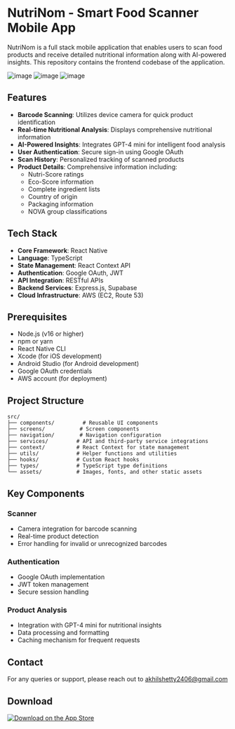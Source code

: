 # NutriNom - Smart Food Scanner Mobile App

NutriNom is a full stack mobile application that enables users to scan food products and receive detailed nutritional information along with AI-powered insights. This repository contains the frontend codebase of the application.

![image](https://github.com/user-attachments/assets/4979ea3a-ca36-4918-9259-1d339424b095)
![image](https://github.com/user-attachments/assets/92857084-9e5a-4267-b102-627bc37a0c9a)
![image](https://github.com/user-attachments/assets/3dde5682-2020-4f9f-adee-8bfe1c2e41af)



## Features

- **Barcode Scanning**: Utilizes device camera for quick product identification
- **Real-time Nutritional Analysis**: Displays comprehensive nutritional information
- **AI-Powered Insights**: Integrates GPT-4 mini for intelligent food analysis
- **User Authentication**: Secure sign-in using Google OAuth
- **Scan History**: Personalized tracking of scanned products
- **Product Details**: Comprehensive information including:
  - Nutri-Score ratings
  - Eco-Score information
  - Complete ingredient lists
  - Country of origin
  - Packaging information
  - NOVA group classifications

## Tech Stack

- **Core Framework**: React Native
- **Language**: TypeScript
- **State Management**: React Context API
- **Authentication**: Google OAuth, JWT
- **API Integration**: RESTful APIs
- **Backend Services**: Express.js, Supabase
- **Cloud Infrastructure**: AWS (EC2, Route 53)

## Prerequisites

- Node.js (v16 or higher)
- npm or yarn
- React Native CLI
- Xcode (for iOS development)
- Android Studio (for Android development)
- Google OAuth credentials
- AWS account (for deployment)

## Project Structure

```
src/
├── components/         # Reusable UI components
├── screens/           # Screen components
├── navigation/        # Navigation configuration
├── services/         # API and third-party service integrations
├── context/          # React Context for state management
├── utils/            # Helper functions and utilities
├── hooks/            # Custom React hooks
├── types/            # TypeScript type definitions
└── assets/           # Images, fonts, and other static assets
```

## Key Components

### Scanner
- Camera integration for barcode scanning
- Real-time product detection
- Error handling for invalid or unrecognized barcodes

### Authentication
- Google OAuth implementation
- JWT token management
- Secure session handling

### Product Analysis
- Integration with GPT-4 mini for nutritional insights
- Data processing and formatting
- Caching mechanism for frequent requests

## Contact

For any queries or support, please reach out to akhilshetty2406@gmail.com

## Download

[![Download on the App Store](https://img.shields.io/badge/Download_on_the-App_Store-black.svg?style=for-the-badge)](https://apps.apple.com/us/app/nutrinom/id6739545306)

